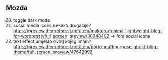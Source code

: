 ## Mozda

20. toggle dark mode
21. social media icons nekako drugacije? https://preview.themeforest.net/item/maktub-minimal-lightweight-blog-for-wordpress/full_screen_preview/38348402 => fora social icons
22. text effect umjesto ovog kojeg imam? https://preview.themeforest.net/item/porto-multipurpose-ghost-blog-theme/full_screen_preview/47642992
